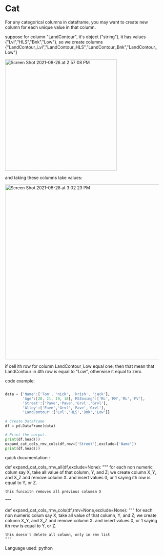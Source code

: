 # Cat
For any categorical columns in dataframe, you may want to create new column for each unique value in that column.

suppose for column "LandContour", it's object ("string"), it has values {"Lvl","HLS","Bnk","Low"}, so we create columns {"LandContour_Lvl","LandContour_HLS","LandContour_Bnk","LandContour_Low"}


<img width="365" alt="Screen Shot 2021-08-28 at 2 57 08 PM" src="https://user-images.githubusercontent.com/69484554/131218662-4becab8d-1b0f-4cf4-bb5b-f3c61151eddd.png">

and taking these columns take values:


<img width="572" alt="Screen Shot 2021-08-28 at 3 02 23 PM" src="https://user-images.githubusercontent.com/69484554/131218836-a06c1147-26b0-4b86-b185-2d1780622fa0.png">


if cell ith row for column LandContour_Low equal one; then that mean that LandContour in 4th row is equal to "Low", otherwise it equal to zero.




code example:
``` python

data = {'Name':['Tom', 'nick', 'krish', 'jack'],
        'Age':[20, 21, 19, 18],'MSZoning':['RL','RM','RL','FV'],
        'Street':['Pave','Pave','Grvl','Grvl'],
        'Alley':['Pave','Grvl','Pave','Grvl'],
        'LandContour':['Lvl','HLS','Bnk','Low']}
        
# Create DataFrame
df = pd.DataFrame(data)

# Print the output.
print(df.head())
expand_cat_cols_rmv_cols(df,rmv=['Street'],exclude=['Name'])
print(df.head())

```

quick documentation :

def expand_cat_cols_rmv_all(df,exclude=None):
    """ for each non numeric colum say X, take all value of that column, Y, and Z; we create 
    column X_Y, and X_Z  and remove column X. and insert values 0, or 1 saying ith row is equal to
    Y, or Z.
    
    this funcoitn removes all previous columsn X
"""

def expand_cat_cols_rmv_cols(df,rmv=None,exclude=None):
    """ for each non numeric colum say X, take all value of that column, Y, and Z; we create 
    column X_Y, and X_Z  and remove column X. and insert values 0, or 1 saying ith row is equal to
    Y, or Z.

    this doesn't delete all column, only in rmv list
    """

Language used: python</br>


